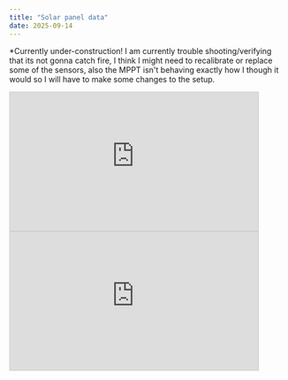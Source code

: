 ```yaml
---
title: "Solar panel data"
date: 2025-09-14
---
```


*Currently under-construction! I am currently trouble shooting/verifying that its not gonna catch fire, I think I might need to recalibrate or replace some of the sensors, also the MPPT isn't behaving exactly how I though it would so I will have to make some changes to the setup.


<iframe width="450" height="250" style="border: 1px solid #cccccc;"
src="https://thingspeak.mathworks.com/channels/2937156/charts/2?bgcolor=%23ffffff&color=%23d62020&dynamic=true&results=100&title=Power&type=column">
</iframe>

<iframe width="450" height="250" style="border: 1px solid #cccccc;"
src="https://thingspeak.mathworks.com/channels/2937156/charts/1?bgcolor=%23ffffff&color=%23d62020&dynamic=true&results=1000&title=Batery+Voltage&type=column&yaxismax=14&yaxismin=10">
</iframe>
